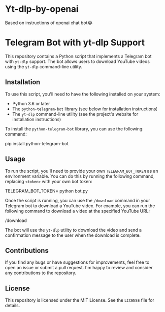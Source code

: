 # Yt-dlp-by-openai
Based on instructions of openai chat bot😂
# Telegram Bot with yt-dlp Support

This repository contains a Python script that implements a Telegram bot with `yt-dlp` support. The bot allows users to download YouTube videos using the `yt-dlp` command-line utility.

## Installation

To use this script, you'll need to have the following installed on your system:

- Python 3.6 or later
- The `python-telegram-bot` library (see below for installation instructions)
- The `yt-dlp` command-line utility (see the project's website for installation instructions)

To install the `python-telegram-bot` library, you can use the following command:

pip install python-telegram-bot


## Usage

To run the script, you'll need to provide your own `TELEGRAM_BOT_TOKEN` as an environment variable. You can do this by running the following command, replacing `<token>` with your own bot token:

TELEGRAM_BOT_TOKEN=<token> python bot.py


Once the script is running, you can use the `/download` command in your Telegram bot to download a YouTube video. For example, you can run the following command to download a video at the specified YouTube URL:

/download <youtube-url>


The bot will use the `yt-dlp` utility to download the video and send a confirmation message to the user when the download is complete.

## Contributions

If you find any bugs or have suggestions for improvements, feel free to open an issue or submit a pull request. I'm happy to review and consider any contributions to the repository.

## License

This repository is licensed under the MIT License. See the `LICENSE` file for details.

